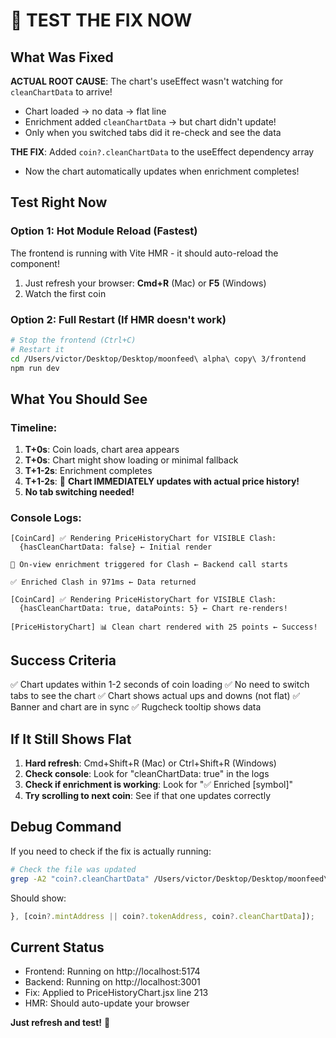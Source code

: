 # 🎯 TEST THE FIX NOW

## What Was Fixed

**ACTUAL ROOT CAUSE**: The chart's useEffect wasn't watching for `cleanChartData` to arrive!
- Chart loaded → no data → flat line
- Enrichment added `cleanChartData` → but chart didn't update!
- Only when you switched tabs did it re-check and see the data

**THE FIX**: Added `coin?.cleanChartData` to the useEffect dependency array
- Now the chart automatically updates when enrichment completes!

## Test Right Now

### Option 1: Hot Module Reload (Fastest)
The frontend is running with Vite HMR - it should auto-reload the component!
1. Just refresh your browser: **Cmd+R** (Mac) or **F5** (Windows)
2. Watch the first coin

### Option 2: Full Restart (If HMR doesn't work)
```bash
# Stop the frontend (Ctrl+C)
# Restart it
cd /Users/victor/Desktop/Desktop/moonfeed\ alpha\ copy\ 3/frontend
npm run dev
```

## What You Should See

### Timeline:
1. **T+0s**: Coin loads, chart area appears
2. **T+0s**: Chart might show loading or minimal fallback
3. **T+1-2s**: Enrichment completes
4. **T+1-2s**: 🎉 **Chart IMMEDIATELY updates with actual price history!**
5. **No tab switching needed!**

### Console Logs:
```
[CoinCard] ✅ Rendering PriceHistoryChart for VISIBLE Clash: 
  {hasCleanChartData: false} ← Initial render

🎯 On-view enrichment triggered for Clash ← Backend call starts

✅ Enriched Clash in 971ms ← Data returned

[CoinCard] ✅ Rendering PriceHistoryChart for VISIBLE Clash: 
  {hasCleanChartData: true, dataPoints: 5} ← Chart re-renders!

[PriceHistoryChart] 📊 Clean chart rendered with 25 points ← Success!
```

## Success Criteria

✅ Chart updates within 1-2 seconds of coin loading
✅ No need to switch tabs to see the chart
✅ Chart shows actual ups and downs (not flat)
✅ Banner and chart are in sync
✅ Rugcheck tooltip shows data

## If It Still Shows Flat

1. **Hard refresh**: Cmd+Shift+R (Mac) or Ctrl+Shift+R (Windows)
2. **Check console**: Look for "cleanChartData: true" in the logs
3. **Check if enrichment is working**: Look for "✅ Enriched [symbol]"
4. **Try scrolling to next coin**: See if that one updates correctly

## Debug Command

If you need to check if the fix is actually running:
```bash
# Check the file was updated
grep -A2 "coin?.cleanChartData" /Users/victor/Desktop/Desktop/moonfeed\ alpha\ copy\ 3/frontend/src/components/PriceHistoryChart.jsx
```

Should show:
```jsx
}, [coin?.mintAddress || coin?.tokenAddress, coin?.cleanChartData]);
```

## Current Status

- Frontend: Running on http://localhost:5174
- Backend: Running on http://localhost:3001
- Fix: Applied to PriceHistoryChart.jsx line 213
- HMR: Should auto-update your browser

**Just refresh and test!** 🚀

